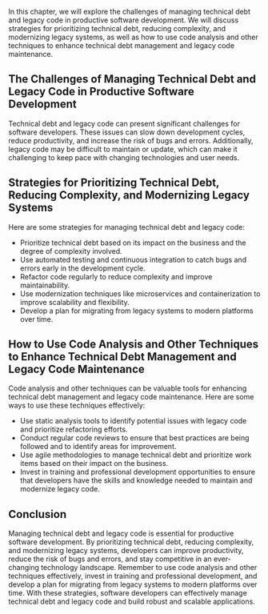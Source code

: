 
In this chapter, we will explore the challenges of managing technical debt and legacy code in productive software development. We will discuss strategies for prioritizing technical debt, reducing complexity, and modernizing legacy systems, as well as how to use code analysis and other techniques to enhance technical debt management and legacy code maintenance.

The Challenges of Managing Technical Debt and Legacy Code in Productive Software Development
--------------------------------------------------------------------------------------------

Technical debt and legacy code can present significant challenges for software developers. These issues can slow down development cycles, reduce productivity, and increase the risk of bugs and errors. Additionally, legacy code may be difficult to maintain or update, which can make it challenging to keep pace with changing technologies and user needs.

Strategies for Prioritizing Technical Debt, Reducing Complexity, and Modernizing Legacy Systems
-----------------------------------------------------------------------------------------------

Here are some strategies for managing technical debt and legacy code:

* Prioritize technical debt based on its impact on the business and the degree of complexity involved.
* Use automated testing and continuous integration to catch bugs and errors early in the development cycle.
* Refactor code regularly to reduce complexity and improve maintainability.
* Use modernization techniques like microservices and containerization to improve scalability and flexibility.
* Develop a plan for migrating from legacy systems to modern platforms over time.

How to Use Code Analysis and Other Techniques to Enhance Technical Debt Management and Legacy Code Maintenance
--------------------------------------------------------------------------------------------------------------

Code analysis and other techniques can be valuable tools for enhancing technical debt management and legacy code maintenance. Here are some ways to use these techniques effectively:

* Use static analysis tools to identify potential issues with legacy code and prioritize refactoring efforts.
* Conduct regular code reviews to ensure that best practices are being followed and to identify areas for improvement.
* Use agile methodologies to manage technical debt and prioritize work items based on their impact on the business.
* Invest in training and professional development opportunities to ensure that developers have the skills and knowledge needed to maintain and modernize legacy code.

Conclusion
----------

Managing technical debt and legacy code is essential for productive software development. By prioritizing technical debt, reducing complexity, and modernizing legacy systems, developers can improve productivity, reduce the risk of bugs and errors, and stay competitive in an ever-changing technology landscape. Remember to use code analysis and other techniques effectively, invest in training and professional development, and develop a plan for migrating from legacy systems to modern platforms over time. With these strategies, software developers can effectively manage technical debt and legacy code and build robust and scalable applications.
